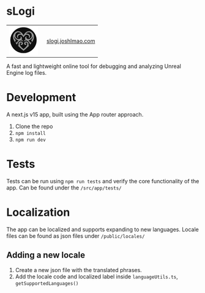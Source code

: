 # sLogi

<table>
    <tr>
        <td>
            <img src="public/slogi-icon.png" height="75" alt="sLogi Icon"/>
        </td>
        <td style="vertical-align: middle; padding-left: 16px;">
            <a href="https://slogi.joshlmao.com">slogi.joshlmao.com</a>
        </td>
    </tr>
</table>

A fast and lightweight online tool for debugging and analyzing Unreal Engine log files.

# Development

A next.js v15 app, built using the App router approach.

1. Clone the repo
2. `npm install`
3. `npm run dev`

# Tests

Tests can be run using `npm run tests` and verify the core functionality of the app. Can be found under the `/src/app/tests/`

# Localization

The app can be localized and supports expanding to new languages. Locale files can be found as json files under `/public/locales/`

## Adding a new locale

1. Create a new json file with the translated phrases.
2. Add the locale code and localized label inside `languageUtils.ts`, `getSupportedLanguages()`
